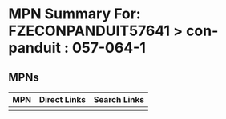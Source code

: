



# MPN Summary For: FZECONPANDUIT57641 > con-panduit : 057-064-1

## MPNs
  

|MPN|Direct Links|Search Links|
| :--- | :--- | :--- |
||||
